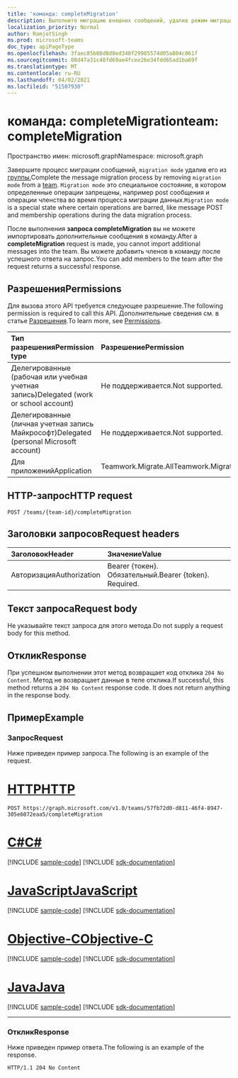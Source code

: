 ```yaml
---
title: 'команда: completeMigration'
description: Выполните миграцию внешних сообщений, удалив режим миграции из группы.
localization_priority: Normal
author: RamjotSingh
ms.prod: microsoft-teams
doc_type: apiPageType
ms.openlocfilehash: 3faec85b08d8d0ed340f29985574d05a804c061f
ms.sourcegitcommit: 08d47a31c48fd69ae4fcee26e34fdd65ad1ba69f
ms.translationtype: MT
ms.contentlocale: ru-RU
ms.lasthandoff: 04/02/2021
ms.locfileid: "51507930"
---
```

# <a name="team-completemigration"></a><span data-ttu-id="18e2a-103">команда: completeMigration</span><span class="sxs-lookup"><span data-stu-id="18e2a-103">team: completeMigration</span></span>

<span data-ttu-id="18e2a-104">Пространство имен: microsoft.graph</span><span class="sxs-lookup"><span data-stu-id="18e2a-104">Namespace: microsoft.graph</span></span>

<span data-ttu-id="18e2a-105">Завершите процесс миграции сообщений, `migration mode` удалив его из [группы.](../resources/team.md)</span><span class="sxs-lookup"><span data-stu-id="18e2a-105">Complete the message migration process by removing `migration mode` from a [team](../resources/team.md).</span></span> <span data-ttu-id="18e2a-106">`Migration mode` это специальное состояние, в котором определенные операции запрещены, например post сообщения и операции членства во время процесса миграции данных.</span><span class="sxs-lookup"><span data-stu-id="18e2a-106">`Migration mode` is a special state where certain operations are barred, like message POST and membership operations during the data migration process.</span></span>

<span data-ttu-id="18e2a-107">После выполнения **запроса completeMigration** вы не можете импортировать дополнительные сообщения в команду.</span><span class="sxs-lookup"><span data-stu-id="18e2a-107">After a **completeMigration** request is made, you cannot import additional messages into the team.</span></span> <span data-ttu-id="18e2a-108">Вы можете добавить членов в команду после успешного ответа на запрос.</span><span class="sxs-lookup"><span data-stu-id="18e2a-108">You can add members to the team after the request returns a successful response.</span></span>

## <a name="permissions"></a><span data-ttu-id="18e2a-109">Разрешения</span><span class="sxs-lookup"><span data-stu-id="18e2a-109">Permissions</span></span>

<span data-ttu-id="18e2a-110">Для вызова этого API требуется следующее разрешение.</span><span class="sxs-lookup"><span data-stu-id="18e2a-110">The following permission is required to call this API.</span></span> <span data-ttu-id="18e2a-111">Дополнительные сведения см. в статье [Разрешения](/graph/permissions-reference).</span><span class="sxs-lookup"><span data-stu-id="18e2a-111">To learn more, see [Permissions](/graph/permissions-reference).</span></span>

|<span data-ttu-id="18e2a-112">Тип разрешения</span><span class="sxs-lookup"><span data-stu-id="18e2a-112">Permission type</span></span>      | <span data-ttu-id="18e2a-113">Разрешение</span><span class="sxs-lookup"><span data-stu-id="18e2a-113">Permission</span></span>  |
|:--------------------|:---------------------------------------------------------|
| <span data-ttu-id="18e2a-114">Делегированные (рабочая или учебная учетная запись)</span><span class="sxs-lookup"><span data-stu-id="18e2a-114">Delegated (work or school account)</span></span>  | <span data-ttu-id="18e2a-115">Не поддерживается.</span><span class="sxs-lookup"><span data-stu-id="18e2a-115">Not supported.</span></span>|
| <span data-ttu-id="18e2a-116">Делегированные (личная учетная запись Майкрософт)</span><span class="sxs-lookup"><span data-stu-id="18e2a-116">Delegated (personal Microsoft account)</span></span> | <span data-ttu-id="18e2a-117">Не поддерживается.</span><span class="sxs-lookup"><span data-stu-id="18e2a-117">Not supported.</span></span> |
|<span data-ttu-id="18e2a-118">Для приложений</span><span class="sxs-lookup"><span data-stu-id="18e2a-118">Application</span></span> | <span data-ttu-id="18e2a-119">Teamwork.Migrate.All</span><span class="sxs-lookup"><span data-stu-id="18e2a-119">Teamwork.Migrate.All</span></span>|

## <a name="http-request"></a><span data-ttu-id="18e2a-120">HTTP-запрос</span><span class="sxs-lookup"><span data-stu-id="18e2a-120">HTTP request</span></span>
<!-- { "blockType": "ignored" } -->
```http
POST /teams/{team-id}/completeMigration
```

## <a name="request-headers"></a><span data-ttu-id="18e2a-121">Заголовки запросов</span><span class="sxs-lookup"><span data-stu-id="18e2a-121">Request headers</span></span>

| <span data-ttu-id="18e2a-122">Заголовок</span><span class="sxs-lookup"><span data-stu-id="18e2a-122">Header</span></span>       | <span data-ttu-id="18e2a-123">Значение</span><span class="sxs-lookup"><span data-stu-id="18e2a-123">Value</span></span> |
|:---------------|:--------|
| <span data-ttu-id="18e2a-124">Авторизация</span><span class="sxs-lookup"><span data-stu-id="18e2a-124">Authorization</span></span>  | <span data-ttu-id="18e2a-p104">Bearer {токен}. Обязательный.</span><span class="sxs-lookup"><span data-stu-id="18e2a-p104">Bearer {token}. Required.</span></span>  |

## <a name="request-body"></a><span data-ttu-id="18e2a-127">Текст запроса</span><span class="sxs-lookup"><span data-stu-id="18e2a-127">Request body</span></span>

<span data-ttu-id="18e2a-128">Не указывайте текст запроса для этого метода.</span><span class="sxs-lookup"><span data-stu-id="18e2a-128">Do not supply a request body for this method.</span></span>

## <a name="response"></a><span data-ttu-id="18e2a-129">Отклик</span><span class="sxs-lookup"><span data-stu-id="18e2a-129">Response</span></span>

<span data-ttu-id="18e2a-p105">При успешном выполнении этот метод возвращает код отклика `204 No Content`. Метод не возвращает данные в теле отклика.</span><span class="sxs-lookup"><span data-stu-id="18e2a-p105">If successful, this method returns a `204 No Content` response code. It does not return anything in the response body.</span></span>

## <a name="example"></a><span data-ttu-id="18e2a-132">Пример</span><span class="sxs-lookup"><span data-stu-id="18e2a-132">Example</span></span>

### <a name="request"></a><span data-ttu-id="18e2a-133">Запрос</span><span class="sxs-lookup"><span data-stu-id="18e2a-133">Request</span></span>

<span data-ttu-id="18e2a-134">Ниже приведен пример запроса.</span><span class="sxs-lookup"><span data-stu-id="18e2a-134">The following is an example of the request.</span></span>
<!-- markdownlint-disable MD025 -->
<!-- markdownlint-disable MD022 -->



# <a name="http"></a>[<span data-ttu-id="18e2a-135">HTTP</span><span class="sxs-lookup"><span data-stu-id="18e2a-135">HTTP</span></span>](#tab/http)
<!-- {
  "blockType": "request",
  "name": "completeMigration_team"
}-->

```http
POST https://graph.microsoft.com/v1.0/teams/57fb72d0-d811-46f4-8947-305e6072eaa5/completeMigration
```
# <a name="c"></a>[<span data-ttu-id="18e2a-136">C#</span><span class="sxs-lookup"><span data-stu-id="18e2a-136">C#</span></span>](#tab/csharp)
[!INCLUDE [sample-code](../includes/snippets/csharp/completemigration-team-csharp-snippets.md)]
[!INCLUDE [sdk-documentation](../includes/snippets/snippets-sdk-documentation-link.md)]

# <a name="javascript"></a>[<span data-ttu-id="18e2a-137">JavaScript</span><span class="sxs-lookup"><span data-stu-id="18e2a-137">JavaScript</span></span>](#tab/javascript)
[!INCLUDE [sample-code](../includes/snippets/javascript/completemigration-team-javascript-snippets.md)]
[!INCLUDE [sdk-documentation](../includes/snippets/snippets-sdk-documentation-link.md)]

# <a name="objective-c"></a>[<span data-ttu-id="18e2a-138">Objective-C</span><span class="sxs-lookup"><span data-stu-id="18e2a-138">Objective-C</span></span>](#tab/objc)
[!INCLUDE [sample-code](../includes/snippets/objc/completemigration-team-objc-snippets.md)]
[!INCLUDE [sdk-documentation](../includes/snippets/snippets-sdk-documentation-link.md)]

# <a name="java"></a>[<span data-ttu-id="18e2a-139">Java</span><span class="sxs-lookup"><span data-stu-id="18e2a-139">Java</span></span>](#tab/java)
[!INCLUDE [sample-code](../includes/snippets/java/completemigration-team-java-snippets.md)]
[!INCLUDE [sdk-documentation](../includes/snippets/snippets-sdk-documentation-link.md)]

---



<!-- markdownlint-disable MD001 -->
<!-- markdownlint-disable MD024 -->
### <a name="response"></a><span data-ttu-id="18e2a-140">Отклик</span><span class="sxs-lookup"><span data-stu-id="18e2a-140">Response</span></span>

<span data-ttu-id="18e2a-141">Ниже приведен пример ответа.</span><span class="sxs-lookup"><span data-stu-id="18e2a-141">The following is an example of the response.</span></span>
<!-- {
  "blockType": "response",
  "truncated": true
} -->

```http
HTTP/1.1 204 No Content
```

<!-- uuid: d945a9a4-0e5b-11eb-adc1-0242ac120002
2020-10-14 20:22:11 UTC -->
<!--
{
  "type": "#page.annotation",
  "description": "completeMigration_ team",
  "keywords": "",
  "section": "documentation",
  "tocPath": "",
  "suppressions": [
  ]
}
-->
